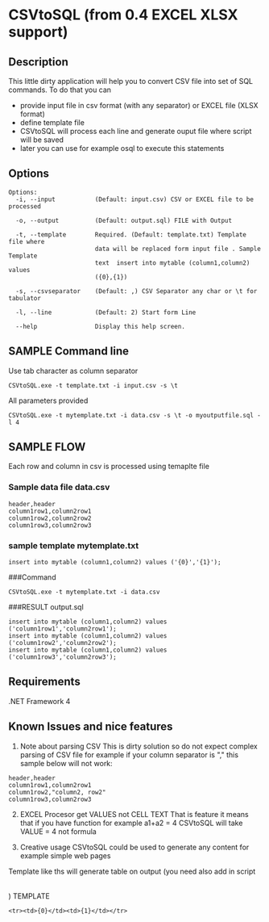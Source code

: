 # CSVtoSQL  (from 0.4 EXCEL XLSX support)

## Description

This little dirty application will help you to convert CSV file into set of SQL commands.
To do that you can

- provide input file in csv format (with any separator) or EXCEL file (XLSX format)
- define template file
- CSVtoSQL will process each line and generate ouput file where script will be saved
- later you can use for example osql to execute this statements

## Options

~~~
Options:
  -i, --input           (Default: input.csv) CSV or EXCEL file to be processed 

  -o, --output          (Default: output.sql) FILE with Output

  -t, --template        Required. (Default: template.txt) Template file where
                        data will be replaced form input file . Sample Template
                        text  insert into mytable (column1,column2) values
                        ({0},{1})

  -s, --csvseparator    (Default: ,) CSV Separator any char or \t for tabulator

  -l, --line            (Default: 2) Start form Line

  --help                Display this help screen.
~~~  
  

## SAMPLE Command line

Use tab character as column separator
~~~
CSVtoSQL.exe -t template.txt -i input.csv -s \t
~~~

All parameters provided
~~~
CSVtoSQL.exe -t mytemplate.txt -i data.csv -s \t -o myoutputfile.sql -l 4
~~~

## SAMPLE FLOW
Each row and column in csv is processed using temaplte file 

### Sample data file data.csv
~~~
header,header
column1row1,column2row1
column1row2,column2row2
column1row3,column2row3
~~~

### sample template mytemplate.txt 
~~~
insert into mytable (column1,column2) values ('{0}','{1}');
~~~

###Command
~~~
CSVtoSQL.exe -t mytemplate.txt -i data.csv 
~~~

###RESULT  output.sql
~~~
insert into mytable (column1,column2) values ('column1row1','column2row1');
insert into mytable (column1,column2) values ('column1row2','column2row2');
insert into mytable (column1,column2) values ('column1row3','column2row3');
~~~


## Requirements
.NET Framework 4

## Known Issues and nice features
1. Note about parsing CSV
This is dirty solution so do not expect complex parsing of CSV file
for example if your column separator is "," this sample below will not work:

~~~
header,header
column1row1,column2row1
column1row2,"column2, row2"
column1row3,column2row3
~~~

2. EXCEL Procesor get VALUES not CELL TEXT
That is feature it means that if you have function for example a1+a2 = 4 CSVtoSQL will take VALUE = 4 not formula

3. Creative usage
CSVtoSQL could be used to generate any content for example simple web pages 

Template like ths will generate table on output (you need also add in script <table> </table>)
TEMPLATE
~~~
<tr><td>{0}</td><td>{1}</td></tr>
~~~

